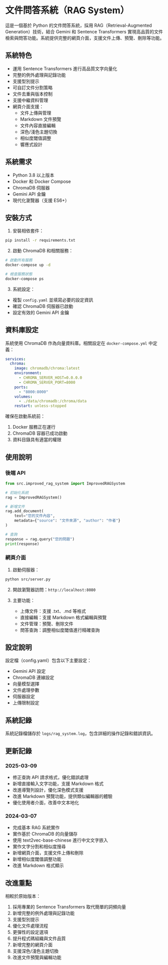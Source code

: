 # 文件問答系統（RAG System）

這是一個基於 Python 的文件問答系統，採用 RAG（Retrieval-Augmented Generation）技術，結合 Gemini 和 Sentence Transformers 實現高品質的文件檢索與問答功能。系統提供完整的網頁介面，支援文件上傳、預覽、刪除等功能。

## 系統特色

- 運用 Sentence Transformers 進行高品質文字向量化
- 完整的例外處理與記錄功能
- 支援型別提示
- 可自訂文件分割策略
- 文件去重與版本控制
- 支援中繼資料管理
- 網頁介面支援：
  - 文件上傳與管理
  - Markdown 文件預覽
  - 文件內容直接編輯
  - 深色/淺色主題切換
  - 相似度閾值調整
  - 響應式設計

## 系統需求

- Python 3.8 以上版本
- Docker 和 Docker Compose
- ChromaDB 伺服器
- Gemini API 金鑰
- 現代化瀏覽器（支援 ES6+）

## 安裝方式

1. 安裝相依套件：
```bash
pip install -r requirements.txt
```

2. 啟動 ChromaDB 和相關服務：
```bash
# 啟動所有服務
docker-compose up -d

# 檢查服務狀態
docker-compose ps
```

3. 系統設定：
- 複製 `config.yaml` 並填寫必要的設定資訊
- 確認 ChromaDB 伺服器已啟動
- 設定有效的 Gemini API 金鑰

## 資料庫設定

系統使用 ChromaDB 作為向量資料庫。相關設定在 `docker-compose.yml` 中定義：

```yaml
services:
  chroma:
    image: chromadb/chroma:latest
    environment:
      - CHROMA_SERVER_HOST=0.0.0.0
      - CHROMA_SERVER_PORT=8000
    ports:
      - "8000:8000"
    volumes:
      - ./data/chromadb:/chroma/data
    restart: unless-stopped
```

確保在啟動系統前：
1. Docker 服務正在運行
2. ChromaDB 容器已成功啟動
3. 資料目錄具有適當的權限

## 使用說明

### 後端 API

```python
from src.improved_rag_system import ImprovedRAGSystem

# 初始化系統
rag = ImprovedRAGSystem()

# 新增文件
rag.add_document(
    text="您的文件內容",
    metadata={"source": "文件來源", "author": "作者"}
)

# 查詢
response = rag.query("您的問題")
print(response)
```

### 網頁介面

1. 啟動伺服器：
```bash
python src/server.py
```

2. 開啟瀏覽器訪問：`http://localhost:8080`

3. 主要功能：
   - 上傳文件：支援 .txt、.md 等格式
   - 直接編輯：支援 Markdown 格式編輯與預覽
   - 文件管理：預覽、刪除文件
   - 問答查詢：調整相似度閾值進行精確查詢

## 設定說明

設定檔（config.yaml）包含以下主要設定：

- Gemini API 設定
- ChromaDB 連線設定
- 向量模型選擇
- 文件處理參數
- 伺服器設定
- 上傳限制設定

## 系統記錄

系統記錄檔儲存於 `logs/rag_system.log`，包含詳細的操作記錄和錯誤資訊。

## 更新記錄

### 2025-03-09
- 修正查詢 API 請求格式，優化錯誤處理
- 新增直接輸入文字功能，支援 Markdown 格式
- 改進導覽列設計，優化深色模式支援
- 改進 Markdown 預覽功能，提供類似編輯器的體驗
- 優化使用者介面，改善中文本地化

### 2024-03-07
- 完成基本 RAG 系統實作
- 實作基於 ChromaDB 的向量儲存
- 使用 text2vec-base-chinese 進行中文文字嵌入
- 實作文字分割和相似度搜尋
- 新增網頁介面，支援文件上傳和刪除
- 新增相似度閾值調整功能
- 改進 Markdown 格式顯示

## 改進重點

相較於原始版本：

1. 採用專業的 Sentence Transformers 取代簡單的詞頻向量
2. 新增完整的例外處理與記錄功能
3. 支援型別提示
4. 優化文件處理流程
5. 更彈性的設定選項
6. 提升程式碼組織與文件品質
7. 新增完整的網頁介面
8. 支援深色/淺色主題切換
9. 改進文件預覽與編輯功能 
